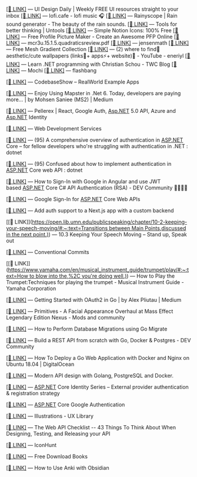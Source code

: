 
[[🔗 LINK]](https://uidesigndaily.com/) — UI Design Daily | Weekly FREE UI resources straight to your inbox
[[🔗 LINK]](https://www.lofi.cafe/) — lofi.cafe - lofi music 🎧
[[🔗 LINK]](https://rainyscope.com/#slide-4) — Rainyscope | Rain sound generator - The beauty of the rain sounds.
[[🔗 LINK]](https://untools.co/) — Tools for better thinking | Untools
[[🔗 LINK]](https://notionicons.simple.ink/) — Simple Notion Icons: 100% Free
[[🔗 LINK]](https://pfpmaker.com/) — Free Profile Picture Maker - Create an Awesome PFP Online
[[🔗 LINK]](http://www.gilbertmath.com/uploads/1/4/2/7/14279231/mcr3u.15.1.5.quadraticsreview.pdf) — mcr3u.15.1.5.quadraticsreview.pdf
[[🔗 LINK]](https://www.jensenmath.ca/) — jensenmath
[[🔗 LINK]](https://products.ls.graphics/mesh-gradients/) — Free Mesh Gradient Collection
[[🔗 LINK]](https://www.youtube.com/watch?v=d7XzTd1oBWU) — (2) where to find🌷aesthetic/cute wallpapers (links🦋+ apps⚡️+ website)💭 - YouTube - eneriyl
[[🔗 LINK]](https://blog.christian-schou.dk/tag/net/) — Learn .NET programming with Christian Schou - TWC Blog
[[🔗 LINK]](https://app.mochi.cards/) — Mochi
[[🔗 LINK]](https://flashbang.lol/) — flashbang

[[🔗 LINK]](https://codebase.show/projects/realworld) — CodebaseShow – RealWorld Example Apps

[[🔗 LINK]](https://medium.com/@M-S-2/enjoy-using-mapster-in-net-6-2d3f287a0989) — Enjoy Using Mapster in .Net 6. Today, developers are paying more… | by Mohsen Saniee (MS2) | Medium

[[🔗 LINK]](https://pellerex.com/blog/google-auth-for-react-with-aspnet-identity) — Pellerex | React, Google Auth, [Asp.NET](http://Asp.NET) 5.0 API, Azure and [Asp.NET](http://Asp.NET) Identity

[[🔗 LINK]](https://www.apptension.com/services/web-development) — Web Development Services

[[🔗 LINK]](https://www.reddit.com/r/dotnet/comments/we9qx8/a_comprehensive_overview_of_authentication_in/) — (95) A comprehensive overview of authentication in [ASP.NET](http://ASP.NET) Core – for fellow developers who're struggling with authentication in .NET : dotnet

[[🔗 LINK]](https://www.reddit.com/r/dotnet/comments/aredcv/confused_about_how_to_implement_authentication_in/) — (95) Confused about how to implement authentication in [ASP.NET](http://ASP.NET) Core web API : dotnet

[[🔗 LINK]](https://dev.to/christianzink/how-to-sign-in-with-google-in-angular-and-use-jwt-based-net-core-api-authentication-rsa-1anl) — How to Sign-In with Google in Angular and use JWT based [ASP.NET](http://ASP.NET) Core C# API Authentication (RSA) - DEV Community 👩‍💻👨‍💻

[[🔗 LINK]](https://blog.zhaytam.com/2019/10/03/google-sign-in-asp-net-core-web-api/) — Google Sign-In for [ASP.NET](http://ASP.NET) Core Web APIs

[[🔗 LINK]](https://arunoda.me/blog/add-auth-support-to-a-next-js-app-with-a-custom-backend) — Add auth support to a Next.js app with a custom backend

[[🔗 LINK]]([https://open.lib.umn.edu/publicspeaking/chapter/10-2-keeping-your-speech-moving/#:~:text=Transitions between Main Points,discussed in the next point.)](https://open.lib.umn.edu/publicspeaking/chapter/10-2-keeping-your-speech-moving/#:~:text=Transitions%20between%20Main%20Points,discussed%20in%20the%20next%20point.)) — 10.3 Keeping Your Speech Moving – Stand up, Speak out

[[🔗 LINK]](https://www.conventionalcommits.org/en/v1.0.0/#specification) — Conventional Commits

[[🔗 LINK]]([https://www.yamaha.com/en/musical_instrument_guide/trumpet/play/#:~:text=How to blow into the,%2C you're doing well.)](https://www.yamaha.com/en/musical_instrument_guide/trumpet/play/#:~:text=How%20to%20blow%20into%20the,%2C%20you're%20doing%20well.)) — How to Play the Trumpet:Techniques for playing the trumpet - Musical Instrument Guide - Yamaha Corporation

[[🔗 LINK]](https://medium.com/@pliutau/getting-started-with-oauth2-in-go-2c9fae55d187) — Getting Started with OAuth2 in Go | by Alex Pliutau | Medium

[[🔗 LINK]](https://www.nexusmods.com/masseffectlegendaryedition/mods/22?tab=posts) — Primitives - A Facial Appearance Overhaul at Mass Effect Legendary Edition Nexus - Mods and community

[[🔗 LINK]](https://www.freecodecamp.org/news/database-migration-golang-migrate/) — How to Perform Database Migrations using Go Migrate

[[🔗 LINK]](https://dev.to/divrhino/build-a-rest-api-from-scratch-with-go-and-docker-3o54) — Build a REST API from scratch with Go, Docker & Postgres - DEV Community

[[🔗 LINK]](https://www.digitalocean.com/community/tutorials/how-to-deploy-a-go-web-application-with-docker-and-nginx-on-ubuntu-18-04) — How To Deploy a Go Web Application with Docker and Nginx on Ubuntu 18.04 | DigitalOcean

[[🔗 LINK]](https://bognov.tech/modern-api-design-with-golang-postgresql-and-docker#heading-docker-and-docker-compose) — Modern API design with Golang, PostgreSQL and Docker.

[[🔗 LINK]](https://chsakell.com/2019/07/28/asp-net-core-identity-series-external-provider-authentication-registration-strategy/) — [ASP.NET](http://ASP.NET) Core Identity Series – External provider authentication & registration strategy

[[🔗 LINK]](https://medium.com/c-sharp-progarmming/asp-net-core-google-authentication-4c0aa8feebbc) — [ASP.NET](http://ASP.NET) Core Google Authentication

[[🔗 LINK]](https://www.uxlibrary.org/more/free-resources/illustrations) — Illustrations - UX Library

[[🔗 LINK]](https://mathieu.fenniak.net/the-api-checklist/) — The Web API Checklist -- 43 Things To Think About When Designing, Testing, and Releasing your API

[[🔗 LINK]](https://www.iconhunt.site/?query=chrome) — IconHunt

[[🔗 LINK]](https://oceanofpdf.com/) — Free Download Books

[[🔗 LINK]](https://medium.com/@estebanthi/how-to-use-anki-with-obsidian-e40c6ca4ab90) — How to Use Anki with Obsidian